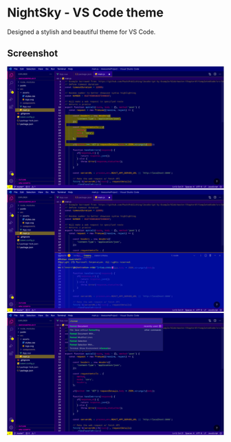 # NightSky - VS Code theme
Designed a stylish and beautiful theme for VS Code.

## Screenshot
![default](https://github.com/Abeilles8/NightSky/blob/main/theme_image/default.jpeg)
![panelTerminal](https://github.com/Abeilles8/NightSky/blob/main/theme_image/panelTerminal.jpeg)
![commandPalette](https://github.com/Abeilles8/NightSky/blob/main/theme_image/commandPalette.jpeg)